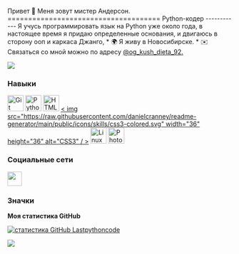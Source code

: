 Привет 👋 Меня зовут мистер Андерсон. ===================================== Python-кодер --------- --- Я учусь программировать язык на Python уже около года, в настоящее время я придаю определенные основания, и двигаюсь в сторону ооп и каркаса Джанго, * 🌍 Я живу в Новосибирске. * ✉️ Связаться со мной можно по адресу [@og\_kush\_dieta\_92.](mailto:@og_kush_dieta_92)[](mailto:@og_kush_dieta_92)

<a href="https://www.github.com/lastpythoncode" target="_blank" rel="noreferrer"><img src="https://img.shields.io/github/followers/lastpythoncode?logo =github&style=for-the-badge&color=444e59&labelColor=1c1917" /></a>

### Навыки


<p align="left">
<a href="https://git-scm.com/" target="_blank" rel="noreferrer"><img src="https://raw.githubusercontent.com/ danielcranney/readme-generator/main/public/icons/skills/git-colored.svg" width="36" height="36" alt="Git" /></a> <a href="https: // www.python.org/" target="_blank" rel="noreferrer"><img src="https://raw.githubusercontent.com/danielcranney/readme-generator/main/public/icons/skills/python-colored .svg" width="36" height="36" alt="Python" /></a> <a href="https://developer.mozilla.org/en-US/docs/Glossary/HTML5" target ="_blank" rel="noreferrer"><img src="https://raw.githubusercontent.com/danielcranney/readme-generator/main/public/icons/skills/html5-colored.svg" width="36" height="36" alt="HTML5" /></a> <a href="https://www.w3.org/TR/CSS/#css" target="_blank" rel="noreferrer">< img src="https://raw.githubusercontent.com/danielcranney/readme-generator/main/public/icons/skills/css3-colored.svg" width="36" height="36" alt="CSS3" / ></a> <a href="https://www.linux.org" target="_blank" rel="noreferrer"><img src="https://raw.githubusercontent.com/danielcranney/readme- генератор/main/public/icons/skills/linux-colored.svg" width="36" height="36" alt="Linux" /></a> <a href="https://www.adobe . com/uk/products/photoshop.html" target="_blank" rel="noreferrer"><img src="https://raw.githubusercontent.com/danielcranney/readme-generator/main/public/icons/skills/ photoshop-colored.svg" width="36" height="36" alt="Photoshop" /></a>
</p>


### Социальные сети

<p align="left"> <a href="https://www.github.com/lastpythoncode" target="_blank" rel="noreferrer"> <picture> <source media="(предпочитает -color-scheme: темный)" srcset="https://raw.githubusercontent.com/danielcranney/readme-generator/main/public/icons/socials/github-dark.svg" /> <source media="(предпочитает -color-scheme: светлый)" srcset="https://raw.githubusercontent.com/danielcranney/readme-generator/main/public/icons/socials/github.svg" /> <img src="https:// raw.githubusercontent.com/danielcranney/readme-generator/main/public/icons/socials/github.svg" width="32" height="32" /> </picture> </a> </p>

### Значки

<b>Моя статистика GitHub</b>

<a href="http://www.github.com/lastpythoncode"><img src="https://github-readme-stats.vercel.app/api?username=lastpythoncode&show_icons=true&hide=&count_private=true&title_color=444e59&text_color =ffffff&icon_color=444e59&bg_color=1c1917&hide_border=true&show_icons=true" alt="статистика GitHub Lastpythoncode" /></a>

<a href="http://www.github.com/lastpythoncode"><img src="https://github-readme-streak-stats.herokuapp.com/?user=lastpythoncode&stroke=ffffff&background=1c1917&ring=444e59&fire= 444e59&currStreakNum=ffffff&currStreakLabel=444e59&sideNums=ffffff&sideLabels=ffffff&dates=ffffff&hide_border=true" /></a>
